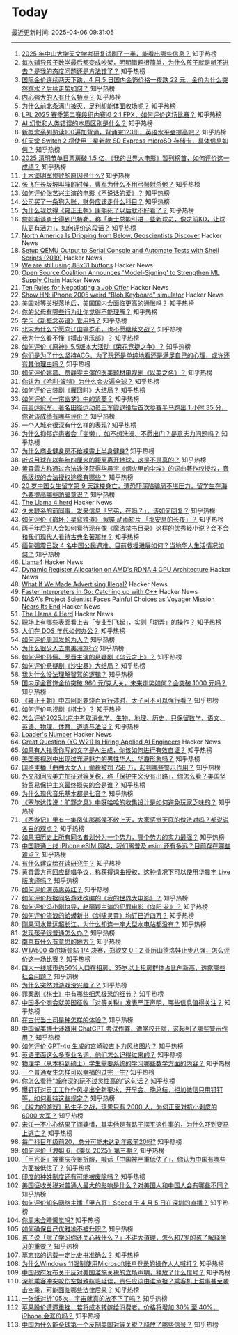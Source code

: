 # Today

最近更新时间: 2025-04-06 09:31:05

--- 
1. [2025 年中山大学天文学考研复试刷了一半，能看出哪些信息？](https://www.zhihu.com/question/1888989842593003488) 知乎热榜
2. [每次辅导孩子数学最后都变成吵架，明明错题很简单，为什么孩子就是听不进去？是我的态度问题还是方法错了？](https://www.zhihu.com/question/1890338750531368075) 知乎热榜
3. [国际金价连续两天下跌，4 月 5 日国内金饰价格一夜跌 22 元，金价为什么突然跳水？后续走势如何？](https://www.zhihu.com/question/1891809686191302480) 知乎热榜
4. [内心强大的人有什么特点？](https://www.zhihu.com/question/658646720) 知乎热榜
5. [为什么前北条满门被灭，足利却能体面收场呢？](https://www.zhihu.com/question/662966404) 知乎热榜
6. [LPL 2025 赛季第二赛段组内赛iG 2:1 FPX，如何评价这场比赛？](https://www.zhihu.com/question/1891854204315870338) 知乎热榜
7. [AI 幻觉和人类错误的本质区别是什么？](https://www.zhihu.com/question/1889654046224270866) 知乎热榜
8. [新概念系列熟读100遍加背诵，背诵完123册，英语水平会提高吧？](https://www.zhihu.com/question/4519468678) 知乎热榜
9. [任天堂 Switch 2 将使用三星新款 SD Express microSD 存储卡，具体信息如何？](https://www.zhihu.com/question/646429967) 知乎热榜
10. [2025 清明节单日票房破 1.5 亿，《我的世界大电影》暂列榜首，如何评价这一成绩？](https://www.zhihu.com/question/1891470994843091917) 知乎热榜
11. [土木堡明军惨败的原因是什么?](https://www.zhihu.com/question/11474603772) 知乎热榜
12. [张飞在长坂坡叫阵的时候，曹军为什么不用弓弩射杀他？](https://www.zhihu.com/question/1890892421891610343) 知乎热榜
13. [如何评价张艺兴主演的电影《不说话的爱》？](https://www.zhihu.com/question/1891079837139039022) 知乎热榜
14. [公司买了一条狗入账，财务应该走什么科目？](https://www.zhihu.com/question/1889445687529304894) 知乎热榜
15. [为什么我觉得《雍正王朝》康熙死了以后就不好看了？](https://www.zhihu.com/question/589081849) 知乎热榜
16. [詹姆斯谈勇士得到巴特勒，称「勇士总能引进一些新球员，像之前KD，让球队更有活力」，如何评价这段话？](https://www.zhihu.com/question/1891534280011793267) 知乎热榜
17. [North America Is Dripping from Below, Geoscientists Discover](https://www.jsg.utexas.edu/news/2025/04/north-america-is-dripping-from-below-geoscientists-discover/) Hacker News
18. [Setup QEMU Output to Serial Console and Automate Tests with Shell Scripts (2019)](https://fadeevab.com/how-to-setup-qemu-output-to-console-and-automate-using-shell-script/) Hacker News
19. [We are still using 88x31 buttons](https://ultrasciencelabs.com/lab-notes/why-we-are-still-using-88x31-buttons) Hacker News
20. [Open Source Coalition Announces 'Model-Signing' to Strengthen ML Supply Chain](https://pypi.org/project/model-signing/) Hacker News
21. [Ten Rules for Negotiating a Job Offer](https://haseebq.com/my-ten-rules-for-negotiating-a-job-offer/) Hacker News
22. [Show HN: iPhone 2005 weird "Blob Keyboard" simulator](https://news.ycombinator.com/item?id=43595442) Hacker News
23. [美国对等关税落地后，美国国内会面临更高的通胀吗？](https://www.zhihu.com/question/1891042899120054294) 知乎热榜
24. [你的父母有哪些行为让你觉得不能理解？](https://www.zhihu.com/question/67102913) 知乎热榜
25. [学习《新概念英语》管用吗？](https://www.zhihu.com/question/321632002) 知乎热榜
26. [北宋为什么宁愿向辽国输岁币，也不愿继续交战？](https://www.zhihu.com/question/11599426285) 知乎热榜
27. [我为什么看不懂《搏击俱乐部》？](https://www.zhihu.com/question/21741414) 知乎热榜
28. [如何评价《原神》5.5版本大活动《荣花竞捷之争》？](https://www.zhihu.com/question/1890316312032551107) 知乎热榜
29. [你们是为了什么坚持ACG，为了玩还是单纯地看还是满足自己的心理，或许还有其他理由吗？](https://www.zhihu.com/question/14271454497) 知乎热榜
30. [如何评价姚晨、贾静雯主演的医美题材电视剧《以美之名》？](https://www.zhihu.com/question/1889412923639718478) 知乎热榜
31. [你认为《哈利·波特》为什么会火遍全球？](https://www.zhihu.com/question/368599900) 知乎热榜
32. [如何评价古装剧《雁回时》大结局？](https://www.zhihu.com/question/1890444747027477658) 知乎热榜
33. [如何评价《一帘幽梦》中的紫菱？](https://www.zhihu.com/question/65600465) 知乎热榜
34. [前奥运冠军、著名田径运动员王军霞退役后首次参赛半马跑出 1 小时  35 分，你对该成绩有哪些评价？](https://www.zhihu.com/question/1890112503347912883) 知乎热榜
35. [一个人城府很深有什么样的表现?](https://www.zhihu.com/question/30478446) 知乎热榜
36. [为什么抑郁症患者会「变懒」，如不想洗澡、不愿出门？是意志力问题吗？](https://www.zhihu.com/question/1890035484564112474) 知乎热榜
37. [为什么商业健身房不给裸露上半身健身?](https://www.zhihu.com/question/10222870876) 知乎热榜
38. [听说月球在以每年四厘米的距离离开地球，这是不是真的？](https://www.zhihu.com/question/299894978) 知乎热榜
39. [黄霄雲方称通过合法途径获得华晨宇《烟火里的尘埃》的词曲著作权授权，音乐版权的合法授权途径有哪些？](https://www.zhihu.com/question/1890373988326299353) 知乎热榜
40. [20 岁中国女生留学第 9 天跳楼身亡，遭恐吓深陷骗局不堪压力，留学生在海外要提高哪些防骗意识？](https://www.zhihu.com/question/1889986059170963534) 知乎热榜
41. [The Llama 4 herd](https://ai.meta.com/blog/llama-4-multimodal-intelligence/) Hacker News
42. [久未联系的前同事，发来信息「兄弟，在吗？」，该如何回复？](https://www.zhihu.com/question/637992366) 知乎热榜
43. [如何评价《崩坏：星穹铁道》 遐蝶 动画短片 「那安息的长夜」？](https://www.zhihu.com/question/1890019520275525901) 知乎热榜
44. [两千年后的人会如何看待现在像《魔法禁书目录》这样的优秀轻小说？会不会和我们现代人看待古典名著那样？](https://www.zhihu.com/question/4474241149) 知乎热榜
45. [缅甸强震已致 4 名中国公民遇难，目前救援进展如何？当地华人生活情况如何？](https://www.zhihu.com/question/1890009180531816320) 知乎热榜
46. [Llama4](https://www.llama.com/llama4/) Hacker News
47. [Dynamic Register Allocation on AMD's RDNA 4 GPU Architecture](https://chipsandcheese.com/p/dynamic-register-allocation-on-amds) Hacker News
48. [What If We Made Advertising Illegal?](https://simone.org/advertising/) Hacker News
49. [Faster interpreters in Go: Catching up with C++](https://planetscale.com/blog/faster-interpreters-in-go-catching-up-with-cpp) Hacker News
50. [NASA's Project Scientist Faces Painful Choices as Voyager Mission Nears Its End](https://gizmodo.com/keeping-voyager-alive-nasas-project-scientist-faces-painful-choices-as-the-iconic-mission-nears-its-end-2000580634) Hacker News
51. [The Llama 4 Herd](https://ai.meta.com/blog/llama-4-multimodal-intelligence/?_fb_noscript=1) Hacker News
52. [职场上有哪些表面看上去「专业到飞起」，实则「糊弄」的操作？](https://www.zhihu.com/question/1888269883768272498) 知乎热榜
53. [人们在 DOS 年代如何办公？](https://www.zhihu.com/question/36732601) 知乎热榜
54. [如何评价周润发的为人？](https://www.zhihu.com/question/298560630) 知乎热榜
55. [为什么很少人去南美洲旅行?](https://www.zhihu.com/question/33708191) 知乎热榜
56. [如何评价孙俪、罗晋主演的悬疑剧《乌云之上》？](https://www.zhihu.com/question/1891183467607323894) 知乎热榜
57. [如何评价悬疑剧《沙尘暴》大结局？](https://www.zhihu.com/question/1891103779824325411) 知乎热榜
58. [我为什么没法理解智驾的逻辑？](https://www.zhihu.com/question/1890708698667651381) 知乎热榜
59. [国内足金首饰金价突破 960 元/克大关，未来走势如何？会突破 1000 元吗？](https://www.zhihu.com/question/1891083334098056020) 知乎热榜
60. [《雍正王朝》中四阿哥要烧百官行述时，太子可不可以强行看？](https://www.zhihu.com/question/1889493633562047522) 知乎热榜
61. [如何评价电视剧《棋士》？](https://www.zhihu.com/question/1888505705922793871) 知乎热榜
62. [怎么评价2025北京中考取消化学、生物、地理、历史，只保留数学、语文、英语、物理、体育、道德与法治？](https://www.zhihu.com/question/662904767) 知乎热榜
63. [Loader's Number](https://googology.fandom.com/wiki/Loader%27s_number) Hacker News
64. [Great Question (YC W21) Is Hiring Applied AI Engineers](https://www.ycombinator.com/companies/great-question/jobs/AtPa8pe-ai-engineer) Hacker News
65. [如果有人指责你写的文字是AI生成，你该如何进行有效自证？](https://www.zhihu.com/question/14969462056) 知乎热榜
66. [美国影视剧中出现过充满魅力的男性华人、华裔形象吗？](https://www.zhihu.com/question/486092829) 知乎热榜
67. [网络主播「曲曲大女人」偷税被罚 758 万，起到哪些警示作用？](https://www.zhihu.com/question/1890454842515875349) 知乎热榜
68. [外交部回应美方加征对等关税，称「保护主义没有出路」，你怎么看？美国坚持贸易保护主义最终损失的会是谁？](https://www.zhihu.com/question/1891157257821053733) 知乎热榜
69. [为什么现代音乐基本都是七音？](https://www.zhihu.com/question/422152293) 知乎热榜
70. [《塞尔达传说：旷野之息》中呀哈哈的收集设计是如何避免玩家乏味的？](https://www.zhihu.com/question/1888283697867882726) 知乎热榜
71. [《西游记》里有一集凤仙郡郡侯不敬上天，大家感觉天庭的做法对吗？都说说各自的观点？](https://www.zhihu.com/question/443183648) 知乎热榜
72. [如果把历史上所有同名者划分为一个势力，哪个势力的实力最强？](https://www.zhihu.com/question/15489188384) 知乎热榜
73. [中国联通上线 iPhone eSIM 网站，我们离普及 esim 还有多远？目前存在哪些难点？](https://www.zhihu.com/question/1890353242971530961) 知乎热榜
74. [有什么建议给在读研究生？](https://www.zhihu.com/question/1888523625902089665) 知乎热榜
75. [黄霄雲方再回应翻唱争议，称获得词曲授权，这种情况下可以使用华晨宇 Live 版演绎吗？](https://www.zhihu.com/question/1891206026528777116) 知乎热榜
76. [如何评价演员惠英红？](https://www.zhihu.com/question/271338762) 知乎热榜
77. [如何评价根据同名游戏改编的《我的世界大电影》？](https://www.zhihu.com/question/1890456140925621670) 知乎热榜
78. [如何评价冯小刚执导，赵丽颖主演的犯罪电影《向阳·花》？](https://www.zhihu.com/question/1890775674018554829) 知乎热榜
79. [如何评价流浪的蛤蟆新书《剑啸灵霄》均订已近四万？](https://www.zhihu.com/question/1890889630188032557) 知乎热榜
80. [刚果河水量远超长江，为什么却连一座大型水电站都没有？](https://www.zhihu.com/question/1888989861488345783) 知乎热榜
81. [发现孩子很普通怎么办？](https://www.zhihu.com/question/412620700) 知乎热榜
82. [南京有什么有意思的地方？](https://www.zhihu.com/question/26961037) 知乎热榜
83. [WTA500 查尔斯顿站 1/4 决赛，郑钦文 0：2 亚历山德洛娃止步八强，怎么评价这一场比赛？](https://www.zhihu.com/question/1891679816706672553) 知乎热榜
84. [四大一线城市约50%人口在租房，35岁以上租房群体占比创新高，透露哪些社会问题？](https://www.zhihu.com/question/1890718507672528892) 知乎热榜
85. [为什么突然对游戏没兴趣了？](https://www.zhihu.com/question/606509490) 知乎热榜
86. [罪案剧《棋士》中有哪些细思极恐的细节？](https://www.zhihu.com/question/15721910357) 知乎热榜
87. [中国多个商会就美国征收「对等关税」发表严正声明，哪些信息值得关注？](https://www.zhihu.com/question/1891799497962644007) 知乎热榜
88. [在古代当土司是种怎样的体验？](https://www.zhihu.com/question/311639123) 知乎热榜
89. [中国留美博士涉嫌用 ChatGPT 考试作弊，遭学校开除，这起到了哪些警示作用？](https://www.zhihu.com/question/14346217153) 知乎热榜
90. [如何评价 GPT-4o 生成的宫崎骏吉卜力风格图片？](https://www.zhihu.com/question/1888947648549052654) 知乎热榜
91. [英语里面这么多专业名词，他们怎么记得过来的？](https://www.zhihu.com/question/15058995020) 知乎热榜
92. [物理学（从本科到硕士）学生需要系统的学习哪些数学方面的内容？](https://www.zhihu.com/question/24159828) 知乎热榜
93. [一个普通女生怎样可以幸福的过完一生?](https://www.zhihu.com/question/442072646) 知乎热榜
94. [你怎么看待“城府深的玩不过灵性高的”这句话？](https://www.zhihu.com/question/1890808461815703369) 知乎热榜
95. [曝钉钉对员工工作作风提出全新要求，开早会、晚总结，拒加微信只用钉钉等，如何看待这些规定？](https://www.zhihu.com/question/1891187407463874857) 知乎热榜
96. [《权力的游戏》私生子之战，琼恩只有 2000 人，为何正面对抗小剥皮的 6000 大军？](https://www.zhihu.com/question/484268527) 知乎热榜
97. [宋江一不小心结果了阎婆惜，其实他是有路子摆平这件事的，为什么吓到要马上逃亡？](https://www.zhihu.com/question/663197298) 知乎热榜
98. [每门科目年级前20，总分可能未达到年级前20吗?](https://www.zhihu.com/question/11132670769) 知乎热榜
99. [如何评价「浪姐 6」《乘风 2025》第三期？](https://www.zhihu.com/question/1891345248233448343) 知乎热榜
100. [「甲亢哥」被重庆夜景折服，喊话「中国被严重低估了」，你认为中国有哪些方面被低估了？](https://www.zhihu.com/question/1891407039567192275) 知乎热榜
101. [印度的种姓制度还有可能被废除吗？](https://www.zhihu.com/question/9661972875) 知乎热榜
102. [美国征收关税对普通人最大的影响是什么？对美国人和中国人会有哪些不同？](https://www.zhihu.com/question/1891786918640969592) 知乎热榜
103. [如何评价知名网络主播「甲亢哥」Speed 于 4 月 5 日在深圳的直播？](https://www.zhihu.com/question/1891034650614428907) 知乎热榜
104. [你周末会睡懒觉吗?](https://www.zhihu.com/question/659583480) 知乎热榜
105. [如何确保自己优雅地不被升职？](https://www.zhihu.com/question/1888321671871582539) 知乎热榜
106. [孩子说「除了学习你还关心我什么？」不讲大道理，怎么和7岁的孩子解释学习的重要？](https://www.zhihu.com/question/1891016894519169723) 知乎热榜
107. [墓志铭的记载一定比史书准确么？](https://www.zhihu.com/question/6654559925) 知乎热榜
108. [为什么Windows 11强制使用Microsoft账户登录的操作人人喊打？](https://www.zhihu.com/question/533867947) 知乎热榜
109. [中国政府发布关于反对美国滥施关税的立场声明，释放了什么信号？](https://www.zhihu.com/question/1891929282139349900) 知乎热榜
110. [深航乘客冲突咬伤空姐致航班延误，责任应该由谁承担？乘客机上滋事甚至袭击空乘，可能面临哪些法律后果？](https://www.zhihu.com/question/1890720995729463043) 知乎热榜
111. [一张纸对折105次，宇宙就真的放不下了吗？](https://www.zhihu.com/question/428831824) 知乎热榜
112. [苹果股价遭遇重挫，若将成本转嫁给消费者，价格将增加 30% 至 40%，iPhone 会涨价吗？](https://www.zhihu.com/question/1891765548326548888) 知乎热榜
113. [中国为什么能全球第一个反制美国对等关税？释放了哪些信号？](https://www.zhihu.com/question/1891827986178733863) 知乎热榜
